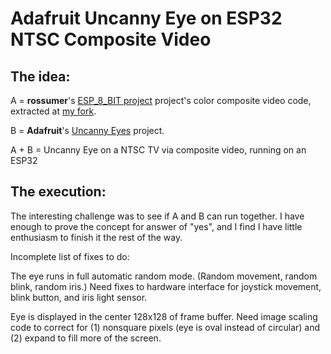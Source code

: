 # Adafruit Uncanny Eye on ESP32 NTSC Composite Video

## The idea:

A = __rossumer__'s
[ESP_8_BIT project](https://github.com/rossumur/esp_8_bit) project's
color composite video code, extracted at
[my fork](https://github.com/Roger-random/esp_8_bit.git).

B = __Adafruit__'s
[Uncanny Eyes](https://github.com/adafruit/uncanny_eyes) project.

A + B = Uncanny Eye on a NTSC TV via composite video, running on an ESP32

## The execution:

The interesting challenge was to see if A and B can run together.
I have enough to prove the concept for answer of "yes", and I find I have
little enthusiasm to finish it the rest of the way.

Incomplete list of fixes to do:

The eye runs in full automatic random mode. (Random movement, random blink,
random iris.) Need fixes to hardware interface for joystick movement,
blink button, and iris light sensor.

Eye is displayed in the center 128x128 of frame buffer. Need image scaling
code to correct for (1) nonsquare pixels (eye is oval instead of circular)
and (2) expand to fill more of the screen.
